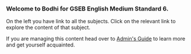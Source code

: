 ### Welcome to Bodhi for GSEB English Medium Standard 6.

On the left you have link to all the subjects. Click on the relevant link to explore the content of that subject.


If you are managing this content head over to [Admin's Guide](www.google.com) to learn more and get yourself acquainted.